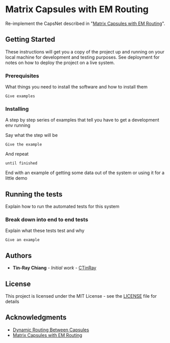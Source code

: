 # Matrix Capsules with EM Routing
Re-implement the CapsNet described in "[Matrix Capsules with EM Routing](https://openreview.net/pdf?id=HJWLfGWRb)".

## Getting Started
These instructions will get you a copy of the project up and running on your local machine for development and testing purposes. See deployment for notes on how to deploy the project on a live system.

### Prerequisites
What things you need to install the software and how to install them
```
Give examples
```

### Installing
A step by step series of examples that tell you have to get a development env running

Say what the step will be
```
Give the example
```
And repeat
```
until finished
```
End with an example of getting some data out of the system or using it for a little demo

## Running the tests
Explain how to run the automated tests for this system

### Break down into end to end tests
Explain what these tests test and why

```
Give an example
```

## Authors
* **Tin-Ray Chiang** - *Initial work* - [CTinRay](https://github.com/CTinRay)

## License
This project is licensed under the MIT License - see the [LICENSE](LICENSE) file for details

## Acknowledgments
* [Dynamic Routing Between Capsules](https://arxiv.org/pdf/1710.09829.pdf)
* [Matrix Capsules with EM Routing](https://openreview.net/pdf?id=HJWLfGWRb)
